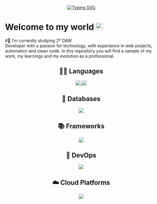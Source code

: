 <p align="center">
  <a href="https://git.io/typing-svg">
    <img src="https://readme-typing-svg.herokuapp.com?font=Fira+Code&weight=800&size=40&duration=2500&pause=1000&color=0D1117&background=47F5FF&center=true&vCenter=true&width=500&lines=Hi%2C+there!+I'm+Felipe" alt="Typing SVG" />
  </a>
</p>

# Welcome to my world <img src="https://github.com/TheDudeThatCode/TheDudeThatCode/blob/master/Assets/Earth.gif" width="24px"><br>
#🔭 I’m currently studying 2º DAW<br>
Developer with a passion for technology, with experience in web projects, automation and clean code. In this repository you will find a sample of my work, my learnings and my evolution as a professional.
<h2 align="center">👨‍💻 Languages</h2>
<p align="center">
  <a href="https://skillicons.dev">
    <img src="https://skillicons.dev/icons?i=html,css,js"/>
    <img src="https://skillicons.dev/icons?i=py,java,php&theme=light"/>
  </a>
</p>
<h2 align="center">📀 Databases</h2>
<p align="center">
  <a href="https://skillicons.dev">
    <img src="https://skillicons.dev/icons?i=mysql,postgres,mongodb,sqlite&theme=light"/>
  </a>
</p>
<h2 align="center">📚 Frameworks</h2>
<p align="center">
  <a href="https://skillicons.dev">
    <img src="https://skillicons.dev/icons?i=react,django,flask,bootstrap&theme=light"/>
  </a>
</p>
<h2 align="center">🔧 DevOps</h2>
<p align="center">
  <a href="https://skillicons.dev">
    <img src="https://skillicons.dev/icons?i=docker,kubernetes&theme=light"/>
  </a>
</p>
<h2 align="center">☁️ Cloud Platforms</h2>
<p align="center">
  <a href="https://skillicons.dev">
    <img src="https://skillicons.dev/icons?i=aws,gcp,azure,netlify"/>
  </a>
</p>

